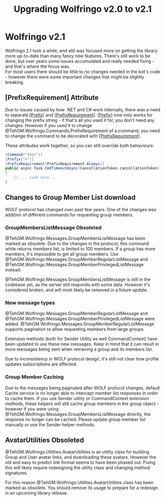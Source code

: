 ﻿---
uid: Upgrading.2_0-to-2_1
title: Upgrading Wolfringo v2.0 to v2.1
---

# Wolfringo v2.1
Wolfringo 2.1 took a while, and still was focused more on getting the library more up-to-date than many fancy new features. There's still work to be done, but over years some issues accumulated and really needed fixing - and that's where the focus was.  
For most users there should be little to no changes needed in the bot's code - however there were some important changes that might be slightly breaking.

## [PrefixRequirement] Attribute
Due to issues caused by how .NET and C# work internally, there was a need to separate [\[Prefix\]](xref:TehGM.Wolfringo.Commands.PrefixAttribute) and [\[PrefixRequirement\]](xref:TehGM.Wolfringo.Commands.PrefixRequirementAttribute). [\[Prefix\]](xref:TehGM.Wolfringo.Commands.PrefixAttribute) now only works for changing the prefix string - if that's all you used it for, you don't need any changes. However if you used it to change @TehGM.Wolfringo.Commands.PrefixRequirement of a command, you need to change the command to be decorated with [\[PrefixRequirement\]](xref:TehGM.Wolfringo.Commands.PrefixRequirementAttribute).

These attributes work together, so you can still override both behaviours:
```csharp
[Command("test")]
[Prefix(">")]
[PrefixRequirement(PrefixRequirement.Always)]
public async Task CmdTimeoutAsync(CancellationToken cancellationToken)
{
    // ... code here ...
}
```

## Changes to Group Member List download
WOLF protocol has changed over past few years. One of the changes was addition of different commands for requesting group members.

### GroupMembersListMessage Obsoleted
@TehGM.Wolfringo.Messages.GroupMembersListMessage has been marked as obsolete. Due to the changes in the protocol, this command while returns members list, is limited to 100 members. If a group has more members, it's impossible to get all group members. Use @TehGM.Wolfringo.Messages.GroupMemberRegularListMessage and @TehGM.Wolfringo.Messages.GroupMemberPrivilegedListMessage instead.

@TehGM.Wolfringo.Messages.GroupMembersListMessage is still in the codebase yet, as the server still responds with some data. However it's considered broken, and will most likely be removed in a future update.

### New message types
@TehGM.Wolfringo.Messages.GroupMemberRegularListMessage and @TehGM.Wolfringo.Messages.GroupMemberPrivilegedListMessage were added. @TehGM.Wolfringo.Messages.GroupMemberRegularListMessage supports pagination to allow requesting members from large groups.

Extension methods (both for Sender Utility as well CommandContext) have been updated to use these new messages. Keep in mind that it can result in more messages being sent when retrieving a group and its members list.

Due to inconsistency in WOLF protocol design, it's still not clear how profile updates subscriptions are affected.

### Group Member Caching
Due to the messages being paginated after WOLF protocol changes, default Cache service is no longer able to intercept member list responses in order to cache them. If you use Sender utility or CommandContext extension methods, these helpers will still cache group members in the group object - however if you were using @TehGM.Wolfringo.Messages.GroupMembersListMessage directly, the response no longer can be cached. Please update group member list manually or use the Sender helper methods.

## AvatarUtilities Obsoleted
@TehGM.Wolfringo.Utilities.AvatarUtilities is an utility class for building Group and User avatar links, and downloading these avatars. However the old and easy to predict link format seems to have been phased out. Fixing this will likely require redesigning the utility class and changing method signatures.

For this reason @TehGM.Wolfringo.Utilities.AvatarUtilities class has been marked as obsolete. You should remove its usage to prepare for a redesign in an upcoming library release.